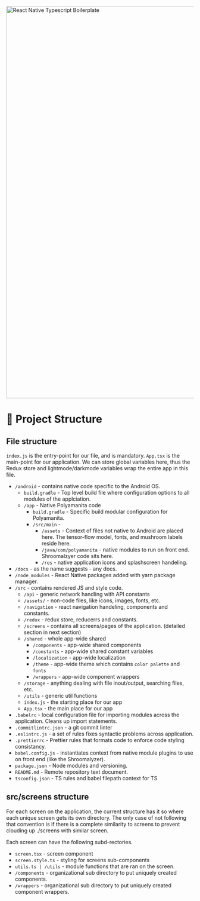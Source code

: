 <img alt="React Native Typescript Boilerplate" src="../assets/logo.png" width="1050"/>

# 🍺 Project Structure

## File structure

`index.js` is the entry-point for our file, and is mandatory.
`App.tsx` is the main-point for our application. We can store global variables here, thus the Redux store and lightmode/darkmode variables wrap the entire app in this file.

- `/android` - contains native code specific to the Android OS.
  - `build.gradle` - Top level build file where configuration options to all modules of the applciation. 
  - `/app` - Native Polyamanita code
      - `build.gradle` - Specific build modular configuration for Polyamanita.
      - `/src/main` - 
        - `/assets` - Context of files not native to Android are placed here. The tensor-flow model, fonts, and mushroom labels reside here.  
        - `/java/com/polyamanita` - native modules to run on front end. Shroomalzyer code sits here.
        - `/res` - native application icons and splashscreen handeling.
- `/docs` - as the name suggests - any docs.
- `/node_modules` - React Native packages added with yarn package manager.
- `/src` - contains rendered JS and style code.
  - `/api` - generic network handling with API constants
  - `/assets/` - non-code files, like icons, images, fonts, etc.
  - `/navigation` - react navigation handeling, components and constants.
  - `/redux` - redux store, reducerrs and constants.
  - `/screens` - contains all screens/pages of the application. (detailed section in next section)
  - `/shared` - whole app-wide shared
    - `/components` - app-wide shared components
    - `/constants` - app-wide shared constant variables
    - `/localization` - app-wide localization
    - `/theme` - app-wide theme which contains `color palette` and `fonts`
    - `/wrappers` - app-wide component wrappers
  - `/storage` - anything dealing with file inout/output, searching files, etc.
  - `/utils` - generic util functions
  - `index.js` - the starting place for our app
  - `App.tsx` - the main place for our app
- `.babelrc` - local configuration file for importing modules across the application. Cleans up import statements.
- `.commitlintrc.json` - a git commit linter
- `.eslintrc.js` - a set of rules fixes syntactic problems across application.
- `.prettierrc` - Prettier rules that formats code to enforce code styling consistancy.
- `babel.config.js` - instantiates context from native module plugins to use on front end (like the Shroomalyzer).
- `package.json` - Node modules and versioning.
- `README.md` - Remote repository text document.
- `tsconfig.json` - TS rules and babel filepath context for TS


## src/screens structure

For each screen on the application, the current structure has it so where each unique screen gets its own directory. The only case of not following that convention is if there is a complete similarity to screens to prevent clouding up ./screens with similar screen.

Each screen can have the following subd-rectories.
- `screen.tsx` - screen component
- `screen.style.ts` - styling for screens sub-components
- `utils.ts | /utils` - module functions that are ran on the screen.
- `/components` - organizational sub directory to put uniquely created components.
- `/wrappers` - organizational sub directory to put uniquely created component wrappers.
